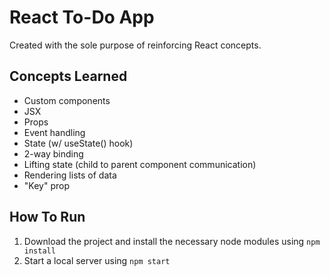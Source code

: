 # React To-Do App

Created with the sole purpose of reinforcing React concepts.

## Concepts Learned

- Custom components
- JSX
- Props
- Event handling
- State (w/ useState() hook)
- 2-way binding
- Lifting state (child to parent component communication)
- Rendering lists of data
- "Key" prop

## How To Run

1. Download the project and install the necessary node modules using `npm install`
2. Start a local server using `npm start`
